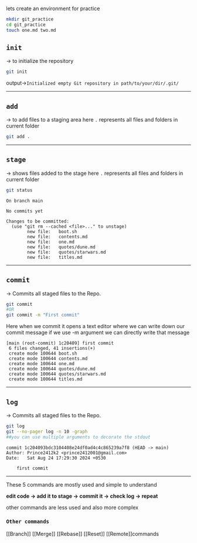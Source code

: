 lets create an environment for practice 
```bash
mkdir git_practice
cd git_practice
touch one.md two.md
```

## `init`
-> to initialize the repository
```bash
git init
```

output->`Initialized empty Git repository in path/to/your/dir/.git/`
***
## `add`
-> to add files to a staging area
here `.` represents all files and folders in current folder
```bash
git add .
```
***
## `stage`
-> shows files added to the stage
here `.` represents all files and folders in current folder
```bash
git status
```

```stdout
On branch main

No commits yet

Changes to be committed:
  (use "git rm --cached <file>..." to unstage)
        new file:   boot.sh
        new file:   contents.md
        new file:   one.md
        new file:   quotes/dune.md
        new file:   quotes/starwars.md
        new file:   titles.md
```
***
## `commit`
-> Commits all staged files to the Repo. 
```bash
git commit
#OR
git commit -m "First commit"
```
Here when we commit it opens a text editor where we can write down our commit message
if we use -m argument we can directly write that message
```stdout
[main (root-commit) 1c20409] first commit
 6 files changed, 41 insertions(+)
 create mode 100644 boot.sh
 create mode 100644 contents.md
 create mode 100644 one.md
 create mode 100644 quotes/dune.md
 create mode 100644 quotes/starwars.md
 create mode 100644 titles.md
```
***
## `log`
-> Commits all staged files to the Repo. 
```bash
git log
git --no-pager log -n 10 -graph
##you can use multiple arguments to decorate the stdout
```

```stdout
commit 1c204093bdc3104408e24df0ad4c4c865239a7f8 (HEAD -> main)
Author: Prince2412k2 <prince2412001@gmail.com>
Date:   Sat Aug 24 17:29:30 2024 +0530

    first commit
```
***
These 5 commands are mostly used and simple to understand

**edit code -> add it to stage -> commit it -> check log -> repeat**

other commands are less used and also more complex

### **`Other commands`**

[[Branch]]
[[Merge]]
[[Rebase]]
[[Reset]]
[[Remote]]commands